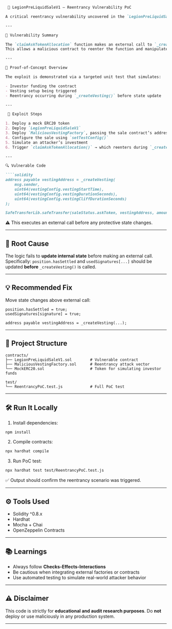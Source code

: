 ````markdown
 🧬 LegionPreLiquidSaleV1 – Reentrancy Vulnerability PoC

A critical reentrancy vulnerability uncovered in the `LegionPreLiquidSaleV1` smart contract — this repository demonstrates how a malicious vesting factory can exploit improperly ordered state changes to bypass intended logic.

---

🚨 Vulnerability Summary

The `claimAskTokenAllocation` function makes an external call to `_createVesting()` **before** updating key state variables like `position.hasSettled`.  
This allows a malicious contract to reenter the function and manipulate the flow — a classic violation of the **Checks-Effects-Interactions** pattern.

---

🧪 Proof-of-Concept Overview

The exploit is demonstrated via a targeted unit test that simulates:

- Investor funding the contract
- Vesting setup being triggered
- Reentrancy occurring during `_createVesting()` before state update

---

 🔁 Exploit Steps

1. Deploy a mock ERC20 token
2. Deploy `LegionPreLiquidSaleV1`
3. Deploy `MaliciousVestingFactory`, passing the sale contract’s address
4. Configure the sale using `setTestConfig()`
5. Simulate an attacker’s investment
6. Trigger `claimAskTokenAllocation()` → which reenters during `_createVesting()`

---

🔍 Vulnerable Code

````solidity
address payable vestingAddress = _createVesting(
    msg.sender,
    uint64(vestingConfig.vestingStartTime),
    uint64(vestingConfig.vestingDurationSeconds),
    uint64(vestingConfig.vestingCliffDurationSeconds)
);

SafeTransferLib.safeTransfer(saleStatus.askToken, vestingAddress, amountToBeVested);
````

⚠️ This executes an external call before any protective state changes.

---

## 🧠 Root Cause

The logic fails to **update internal state** before making an external call.
Specifically: `position.hasSettled` and `usedSignatures[...]` should be updated **before** `_createVesting()` is called.

---

## 💡 Recommended Fix

Move state changes above external call:

```solidity
position.hasSettled = true;
usedSignatures[signature] = true;

address payable vestingAddress = _createVesting(...);
```

---

## 📁 Project Structure

```
contracts/
├── LegionPreLiquidSaleV1.sol        # Vulnerable contract
├── MaliciousVestingFactory.sol      # Reentrancy attack vector
└── MockERC20.sol                    # Token for simulating investor funds

test/
└── ReentrancyPoC.test.js            # Full PoC test
```

---

## 🛠 Run It Locally

1. Install dependencies:

```bash
npm install
```

2. Compile contracts:

```bash
npx hardhat compile
```

3. Run PoC test:

```bash
npx hardhat test test/ReentrancyPoC.test.js
```

✅ Output should confirm the reentrancy scenario was triggered.

---

## ⚙️ Tools Used

* Solidity ^0.8.x
* Hardhat
* Mocha + Chai
* OpenZeppelin Contracts

---

## 📚 Learnings

* Always follow **Checks-Effects-Interactions**
* Be cautious when integrating external factories or contracts
* Use automated testing to simulate real-world attacker behavior

---

## ⚠️ Disclaimer

This code is strictly for **educational and audit research purposes**.
Do **not** deploy or use maliciously in any production system.

---




